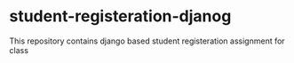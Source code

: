 # student-registeration-djanog
This repository contains django based student registeration assignment for class
